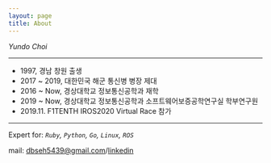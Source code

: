 ```yaml
---
layout: page
title: About
---
```

*Yundo Choi*

---

- 1997, 경남 창원 출생
- 2017 ~ 2019, 대한민국 해군 통신병 병장 제대
- 2016 ~ Now, 경상대학교 정보통신공학과 재학
- 2019 ~ Now, 경상대학교 정보통신공학과 소프트웨어보증공학연구실 학부연구원
- 2019.11. F1TENTH IROS2020 Virtual Race 참가

---

Expert for: _`Ruby`, `Python`, `Go`, `Linux`, `ROS`_

mail: [dbseh5439@gmail.com](mailto:dbseh5439@gmail.com)/[linkedin](www.linkedin.com/in/yundomundo)
